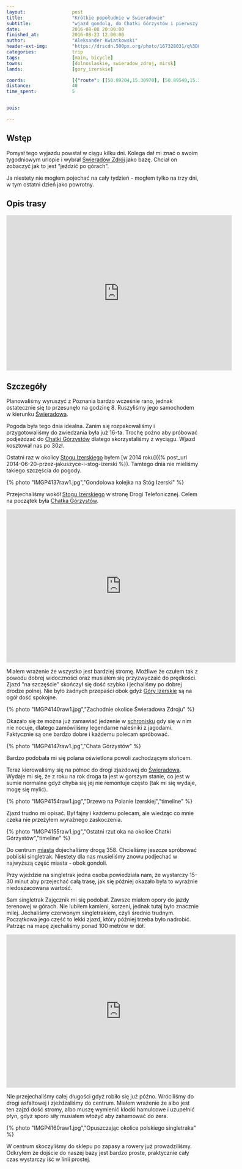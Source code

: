 ```yaml
---
layout:                 post
title:                  "Krótkie popołudnie w Świeradowie"
subtitle:               "wjazd gondolą, do Chatki Górzystów i pierwszy singletrak"
date:                   2016-08-08 20:00:00
finished_at:            2016-08-23 12:00:00
author:                 "Aleksander Kwiatkowski"
header-ext-img:         "https://drscdn.500px.org/photo/167328031/q%3D80_m%3D2000/6a49b4365f8f63b54ff7588f816d16ff"
categories:             trip
tags:                   [main, bicycle]
towns:                  [dolnoslaskie, swieradow_zdroj, mirsk]
lands:                  [gory_izerskie]

coords:                 [{"route": [[50.89204,15.30970], [50.89540,15.30558], [50.89537,15.30030], [50.88947,15.29262], [50.88755,15.29327], [50.88181,15.31305], [50.88113,15.32537], [50.87750,15.34365], [50.87390,15.34532], [50.86914,15.34494], [50.86434,15.34605], [50.86001,15.34476], [50.85895,15.34288], [50.85491,15.34640], [50.85605,15.35747], [50.85402,15.35863], [50.86318,15.35549], [50.87000,15.35386], [50.87393,15.34532], [50.88176,15.34434], [50.88990,15.33610], [50.89036,15.32464], [50.89429,15.33468], [50.89188,15.34313], [50.89261,15.34888], [50.89101,15.35296], [50.88934,15.35300], [50.89023,15.35957], [50.88858,15.35970], [50.89150,15.37360], [50.89770,15.36047], [50.90119,15.35103], [50.90263,15.34528], [50.90798,15.34391], [50.90725,15.34013], [50.91096,15.33519], [50.90974,15.32889], [50.91277,15.32219], [50.91056,15.32082], [50.91185,15.31271], [50.92187,15.31146], [50.92779,15.34163], [50.92373,15.33580], [50.91529,15.31889], [50.91188,15.31271], [50.91064,15.32082], [50.91291,15.32228], [50.90964,15.33052], [50.90309,15.34210]], "type": "bicycle"}]
distance:               40
time_spent:             5


pois:

---
```


[wiki-swieradow]: https://pl.wikipedia.org/wiki/%C5%9Awierad%C3%B3w-Zdr%C3%B3j
[wiki-chatka-gorzystow]: https://pl.wikipedia.org/wiki/Chatka_G%C3%B3rzyst%C3%B3w
[wiki-stog-izerski]: https://pl.wikipedia.org/wiki/St%C3%B3g_(G%C3%B3ry_Izerskie)
[wiki-gory-izerskie]: https://pl.wikipedia.org/wiki/G%C3%B3ry_Izerskie


Wstęp
-----

Pomysł tego wyjazdu powstał w ciągu kilku dni. Kolega dał mi znać o swoim tygodniowym
urlopie i wybrał [Świeradów Zdrój][wiki-swieradow] jako bazę. Chciał on zobaczyć
jak to jest "jeździć po górach".

Ja niestety nie mogłem pojechać na cały tydzień - mogłem tylko na trzy dni, w tym
ostatni dzień jako powrotny.

Opis trasy
----------

<iframe height='405' width='590' frameborder='0' allowtransparency='true' scrolling='no' src='https://www.strava.com/activities/669331466/embed/3643f249fa5d39433083a28ca79dbe60a4c56f6f'></iframe>

Szczegóły
---------

Planowaliśmy wyruszyć z Poznania bardzo wcześnie rano, jednak ostatecznie się to
przesunęło na godzinę 8. Ruszyliśmy jego samochodem w kierunku [Świeradowa][wiki-swieradow].

Pogoda była tego dnia idealna. Zanim się rozpakowaliśmy i przygotowaliśmy do
zwiedzania była już 16-ta. Trochę poźno aby próbować podjeżdzać do
[Chatki Górzystów][wiki-chatka-gorzystow] dlatego skorzystaliśmy z wyciągu.
Wjazd kosztował nas po 30zł.

Ostatni raz w okolicy [Stogu Izerskiego][wiki-stog-izerski] byłem
[w 2014 roku]({% post_url 2014-06-20-przez-jakuszyce-i-stog-izerski %}). Tamtego dnia
nie mieliśmy takiego szczęścia do pogody.

{% photo "IMGP4137raw1.jpg","Gondolowa kolejka na Stóg Izerski" %}

Przejechaliśmy wokół [Stogu Izerskiego][wiki-stog-izerski]
w stronę Drogi Telefonicznej. Celem na początek była
[Chatka Górzystów][wiki-chatka-gorzystow].

<div class="vimeo"><iframe src='http://player.vimeo.com/video/178881418' width="600" height="400" frameborder="0" webkitAllowFullScreen mozallowfullscreen allowFullScreen> </iframe></div>

Miałem wrażenie że
wszystko jest bardziej stromę. Możliwe że czułem tak z powodu dobrej widoczności
oraz musiałem się przyzwyczaić do prędkości. Zjazd "na szczęście" skończył się
dość szybko i jechaliśmy po dobrej drodze polnej. Nie było żadnych przepaści obok
gdyż [Góry Izerskie][wiki-gory-izerskie] są na ogół dość spokojne.

{% photo "IMGP4140raw1.jpg","Zachodnie okolice Świeradowa Zdroju" %}

Okazało się że można już zamawiać jedzenie w [schronisku][wiki-chatka-gorzystow]
gdy się w nim nie nocuje, dlatego zamówiliśmy legendarne naleśniki z jagodami.
Faktycznie są one bardzo dobre i każdemu polecam spróbować.

{% photo "IMGP4147raw1.jpg","Chata Górzystów" %}

Bardzo podobała mi się polana oświetlona powoli zachodzącym słońcem.

Teraz kierowaliśmy się na północ do drogi zjazdowej do [Świeradowa][wiki-swieradow].
Wydaje mi się, że z roku na rok droga ta jest w gorszym stanie, co jest w sumie
normalne gdyż chyba się jej nie remontuje często (tak mi się wydaje, mogę się mylić).

{% photo "IMGP4154raw1.jpg","Drzewo na Polanie Izerskiej","timeline" %}

Zjazd trudno mi opisać. Był fajny i każdemu polecam, ale wiedząc co mnie czeka
nie przeżyłem wyraźnego zaskoczenia.

{% photo "IMGP4155raw1.jpg","Ostatni rzut oka na okolice Chatki Górzystów","timeline" %}

Do centrum [miasta][wiki-swieradow] dojechaliśmy drogą 358.
Chcieliśmy jeszcze spróbować pobliski singletrak. Niestety dla nas musieliśmy
znowu podjechać w najwyższą część miasta - obok gondoli.

Przy wjeździe na singletrak jedna osoba powiedziała nam, że wystarczy 15-30 minut aby przejechać
całą trasę, jak się później okazało była to wyraźnie niedoszacowana wartość.

Sam singletrak Zajęcznik mi się podobał. Zawsze miałem opory do jazdy terenowej w górach.
Nie lubiłem kamieni, korzeni, jednak tutaj było znacznie milej. Jechaliśmy
czerwonym singletrakiem, czyli średnio trudnym. Początkowa jego część to lekki
zjazd, który później trzeba było nadrobić. Patrząc na mapę zjechaliśmy ponad
100 metrów w dół.

<div class="vimeo"><iframe src='http://player.vimeo.com/video/181178278' width="600" height="400" frameborder="0" webkitAllowFullScreen mozallowfullscreen allowFullScreen> </iframe></div>

Nie przejechaliśmy całej długości gdyż robiło się już późno. Wróciliśmy do drogi
asfaltowej i zjeżdzaliśmy do centrum. Miałem wrażenie że albo jest ten zajzd
dość stromy,
albo muszę wymienić klocki hamulcowe i uzupełnić płyn, gdyż sporo siły
musiałem włożyć aby zahamować do zera.

{% photo "IMGP4160raw1.jpg","Opuszczając okolice polskiego singletraka" %}

W centrum skoczyliśmy do sklepu po zapasy a rowery już prowadziliśmy. Odkryłem
że dojście do naszej bazy jest bardzo proste, praktycznie cały czas wystarczy iść
w linii prostej.
